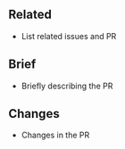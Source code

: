 ## Related

- List related issues and PR

## Brief

- Briefly describing the PR

## Changes

- Changes in the PR
